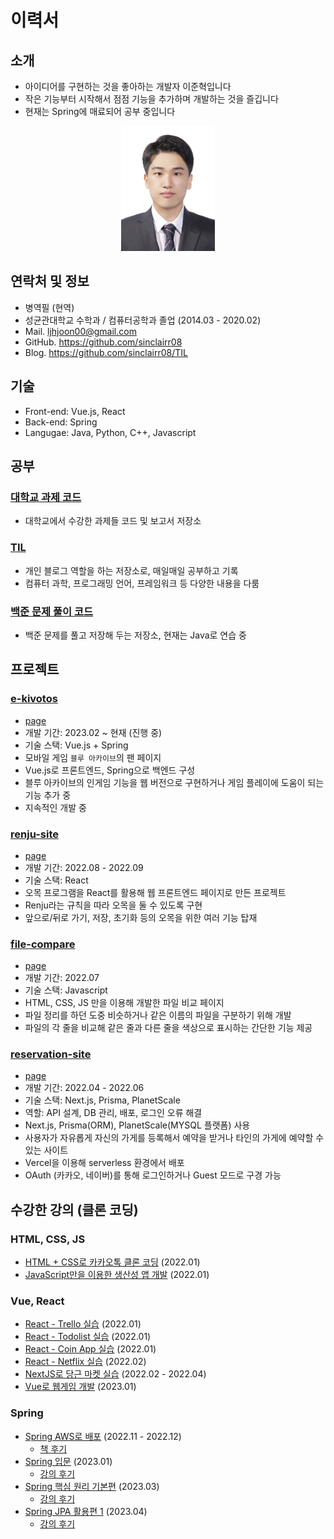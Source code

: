 # 이력서

## 소개

- 아이디어를 구현하는 것을 좋아하는 개발자 이준혁입니다
- 작은 기능부터 시작해서 점점 기능을 추가하며 개발하는 것을 즐깁니다
- 현재는 Spring에 매료되어 공부 중입니다

<p style="text-align: center;">
<img src="imgs/profile.jpg" height="200" style="margin: auto;" />
</p>

## 연락처 및 정보

- 병역필 (현역)
- 성균관대학교 수학과 / 컴퓨터공학과 졸업 (2014.03 - 2020.02)
- Mail. ljhjoon00@gmail.com
- GitHub. https://github.com/sinclairr08
- Blog. https://github.com/sinclairr08/TIL

## 기술

- Front-end: Vue.js, React
- Back-end: Spring
- Langugae: Java, Python, C++, Javascript

## 공부

### [대학교 과제 코드](https://github.com/sinclairr08/university-courses)

- 대학교에서 수강한 과제들 코드 및 보고서 저장소

### [TIL](https://github.com/sinclairr08/university-courses)

- 개인 블로그 역할을 하는 저장소로, 매일매일 공부하고 기록
- 컴퓨터 과학, 프로그래밍 언어, 프레임워크 등 다양한 내용을 다룸

### [백준 문제 풀이 코드](https://github.com/sinclairr08/baekjoon-online-judge)

- 백준 문제를 풀고 저장해 두는 저장소, 현재는 Java로 연습 중

## 프로젝트

### [e-kivotos](https://github.com/sinclairr08/e-kivotos)

- [page](https://sinclairr08.github.io/e-kivotos/#/)
- 개발 기간: 2023.02 ~ 현재 (진행 중)
- 기술 스택: Vue.js + Spring
- 모바일 게임 `블루 아카이브`의 팬 페이지
- Vue.js로 프론트엔드, Spring으로 백엔드 구성
- 블루 아카이브의 인게임 기능을 웹 버전으로 구현하거나 게임 플레이에 도움이 되는 기능 추가 중
- 지속적인 개발 중

### [renju-site](https://github.com/sinclairr08/renju-site)

- [page](https://sinclairr08.github.io/renju-site/)
- 개발 기간: 2022.08 - 2022.09
- 기술 스택: React
- 오목 프로그램을 React를 활용해 웹 프론트엔드 페이지로 만든 프로젝트
- Renju라는 규칙을 따라 오목을 둘 수 있도록 구현
- 앞으로/뒤로 가기, 저장, 초기화 등의 오목을 위한 여러 기능 탑재

### [file-compare](https://github.com/sinclairr08/file-compare)

- [page](https://sinclairr08.github.io/file-compare/)
- 개발 기간: 2022.07
- 기술 스택: Javascript
- HTML, CSS, JS 만을 이용해 개발한 파일 비교 페이지
- 파일 정리를 하던 도중 비슷하거나 같은 이름의 파일을 구분하기 위해 개발
- 파일의 각 줄을 비교해 같은 줄과 다른 줄을 색상으로 표시하는 간단한 기능 제공

### [reservation-site](https://github.com/2022-Job-Study/reservation-site)

- [page](https://reservation-site.vercel.app/)
- 개발 기간: 2022.04 - 2022.06
- 기술 스택: Next.js, Prisma, PlanetScale
- 역할: API 설계, DB 관리, 배포, 로그인 오류 해결
- Next.js, Prisma(ORM), PlanetScale(MYSQL 플랫폼) 사용
- 사용자가 자유롭게 자신의 가게를 등록해서 예약을 받거나 타인의 가게에 예약할 수 있는 사이트
- Vercel을 이용해 serverless 환경에서 배포
- OAuth (카카오, 네이버)를 통해 로그인하거나 Guest 모드로 구경 가능

## 수강한 강의 (클론 코딩)

### HTML, CSS, JS

- [HTML + CSS로 카카오톡 클론 코딩](https://github.com/sinclairr08/clone-kakao-html-css) (2022.01)
- [JavaScript만을 이용한 생산성 앱 개발](https://github.com/sinclairr08/clone-momentum-js) (2022.01)

### Vue, React

- [React - Trello 실습](https://github.com/sinclairr08/clone-trello-react) (2022.01)
- [React - Todolist 실습](https://github.com/sinclairr08/clone-todolist-react) (2022.01)
- [React - Coin App 실습](https://github.com/sinclairr08/clone-coinapp-react) (2022.01)
- [React - Netflix 실습](https://github.com/sinclairr08/clone-netflix-react) (2022.02)
- [NextJS로 당근 마켓 실습](https://github.com/sinclairr08/clone-carrot-next) (2022.02 - 2022.04)
- [Vue로 웹게임 개발](https://github.com/sinclairr08/clone-webgame-vue) (2023.01)

### Spring

- [Spring AWS로 배포](https://github.com/sinclairr08/clone-spirng-aws) (2022.11 - 2022.12)
  - [책 후기](https://github.com/sinclairr08/TIL/blob/master/contents/2023-04/2023-04-11.md)
- [Spring 입문](https://github.com/sinclairr08/clone-spring-intro) (2023.01)
  - [강의 후기](https://github.com/sinclairr08/TIL/blob/master/contents/2023-04/2023-04-10.md)
- [Spring 핵심 원리 기본편](https://github.com/sinclairr08/clone-spring-basic) (2023.03)
  - [강의 후기](https://github.com/sinclairr08/TIL/blob/master/contents/2023-04/2023-04-09.md)
- [Spring JPA 활용편 1](https://github.com/sinclairr08/clone-spring-jpa1) (2023.04)
  - [강의 후기](https://github.com/sinclairr08/TIL/blob/master/contents/2023-04/2023-04-25.md)
